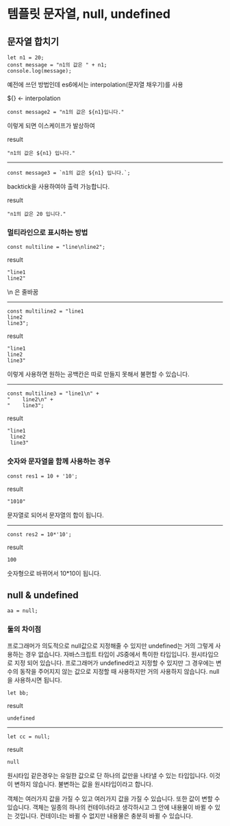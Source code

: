 # 템플릿 문자열, null, undefined

## 문자열 합치기
```
let n1 = 20;
const message = "n1의 값은 " + n1;
console.log(message);
```
예전에 쓰던 방법인데 es6에서는 interpolation(문자열 채우기)를 사용

${} <- interpolation

```
const message2 = "n1의 값은 ${n1}입니다."
```
이렇게 되면 이스케이프가 발상하여

result
```
"n1의 값은 ${n1} 입니다."
```
***
```
const message3 = `n1의 값은 ${n1} 입니다.`;
```
backtick을 사용하여야 출력 가능합니다.

result
```
"n1의 값은 20 입니다."
```

### 멀티라인으로 표시하는 방법
```
const nultiline = "line\nline2";
```

result
```
"line1
line2"
```
\n 은 줄바꿈
***
```
const multiline2 = "line1
line2
line3";
```

result
```
"line1
line2
line3"
```

이렇게 사용하면 원하는 공백칸은 따로 만들지 못해서 불편할 수 있습니다.
***
```
const multiline3 = "line1\n" +
"    line2\n" +
"    line3";
```

result
```
"line1
 line2
 line3"
 ```
### 숫자와 문자열을 함께 사용하는 경우
```
const res1 = 10 + '10';
```

result
```
"1010"
```
문자열로 되어서 문자열의 합이 됩니다.
***
```
const res2 = 10*'10';
```

result
```
100
```
숫자형으로 바뀌어서 10*10이 됩니다.
## null & undefined
```
aa = null;
```

### 둘의 차이점
프로그래머가 의도적으로 null값으로 지정해줄 수 있지만
undefined는 거의 그렇게 사용하는 경우 없습니다.
자바스크립트 타입이 JS중에서 특이한 타입입니다.
원시타입으로 지정 되어 있습니다.
프로그래머가 undefined라고 지정할 수 있지만  그 경우에는 변수의 동작을 주어지지 않는 값으로 지정할 때 사용하지만
거의 사용하지 않습니다.
null을 사용하시면 됩니다.

```
let bb;
```

result
```
undefined
```
***
```
let cc = null;
```

result
```
null
```

원시타입 같은경우는 유일한 값으로 단 하나의 값만을 나타낼 수 있는 타입입니다. 
이것이 변하지 않습니다.
불변하는 값을 원시타입이라고 합니다.

객체는 여러가지 값을 가질 수 있고 여러가지 값을 가질 수 있습니다.
또한 값이 변할 수 있습니다.
객체는 일종의 하나의 컨테이너라고 생각하시고 그 안에 내용물이 바뀔 수 있는 것입니다. 
컨테이너는 바뀔 수 없지만 내용물은 충분히 바뀔 수 있습니다.


